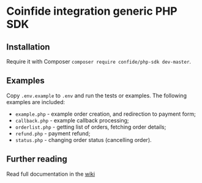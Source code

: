 # Coinfide integration generic PHP SDK

## Installation 

Require it with Composer ```composer require confide/php-sdk dev-master```.

## Examples

Copy ```.env.example``` to ```.env``` and run the tests or examples. The following examples are included:

* ```example.php``` - example order creation, and redirection to payment form;
* ```callback.php``` - example callback processing;
* ```orderlist.php``` - getting list of orders, fetching order details;
* ```refund.php``` - payment refund;
* ```status.php``` - changing order status (cancelling order).


## Further reading

Read full documentation in the [wiki](https://github.com/coinfide/documentation/wiki)
